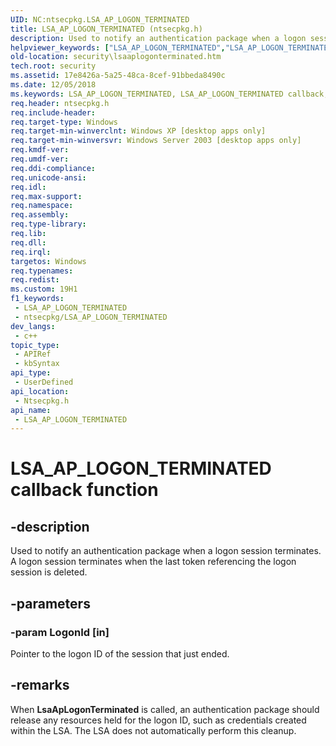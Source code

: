 ```yaml
---
UID: NC:ntsecpkg.LSA_AP_LOGON_TERMINATED
title: LSA_AP_LOGON_TERMINATED (ntsecpkg.h)
description: Used to notify an authentication package when a logon session terminates. A logon session terminates when the last token referencing the logon session is deleted.
helpviewer_keywords: ["LSA_AP_LOGON_TERMINATED","LSA_AP_LOGON_TERMINATED callback","LsaApLogonTerminated","LsaApLogonTerminated callback function [Security]","_lsa_lsaaplogonterminated","ntsecpkg/LsaApLogonTerminated","security.lsaaplogonterminated"]
old-location: security\lsaaplogonterminated.htm
tech.root: security
ms.assetid: 17e8426a-5a25-48ca-8cef-91bbeda8490c
ms.date: 12/05/2018
ms.keywords: LSA_AP_LOGON_TERMINATED, LSA_AP_LOGON_TERMINATED callback, LsaApLogonTerminated, LsaApLogonTerminated callback function [Security], _lsa_lsaaplogonterminated, ntsecpkg/LsaApLogonTerminated, security.lsaaplogonterminated
req.header: ntsecpkg.h
req.include-header: 
req.target-type: Windows
req.target-min-winverclnt: Windows XP [desktop apps only]
req.target-min-winversvr: Windows Server 2003 [desktop apps only]
req.kmdf-ver: 
req.umdf-ver: 
req.ddi-compliance: 
req.unicode-ansi: 
req.idl: 
req.max-support: 
req.namespace: 
req.assembly: 
req.type-library: 
req.lib: 
req.dll: 
req.irql: 
targetos: Windows
req.typenames: 
req.redist: 
ms.custom: 19H1
f1_keywords:
 - LSA_AP_LOGON_TERMINATED
 - ntsecpkg/LSA_AP_LOGON_TERMINATED
dev_langs:
 - c++
topic_type:
 - APIRef
 - kbSyntax
api_type:
 - UserDefined
api_location:
 - Ntsecpkg.h
api_name:
 - LSA_AP_LOGON_TERMINATED
---
```


# LSA_AP_LOGON_TERMINATED callback function


## -description

Used to notify an authentication package when a logon session terminates.
			A logon session terminates when the last token referencing the logon session is deleted.

## -parameters

### -param LogonId [in]

Pointer to the logon ID of the session that just ended.

## -remarks

When <b>LsaApLogonTerminated</b> is called, an authentication package should release any resources held for the logon ID, such as credentials created within the LSA. The LSA does not automatically perform this cleanup.

